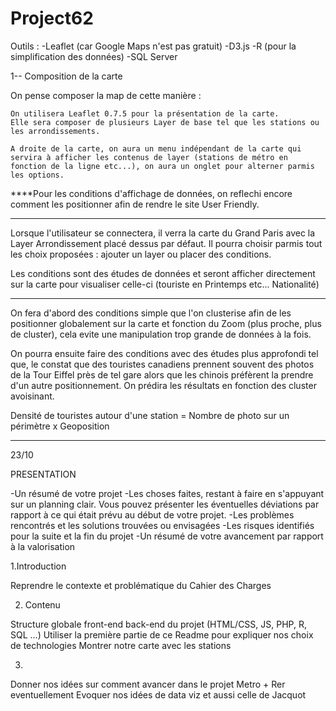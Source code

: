 # Project62

Outils :
	-Leaflet (car Google Maps n'est pas gratuit)
	-D3.js
	-R (pour la simplification des données)
	-SQL Server


1-- Composition de la carte

On pense composer la map de cette manière :

	On utilisera Leaflet 0.7.5 pour la présentation de la carte.
	Elle sera composer de plusieurs Layer de base tel que les stations ou les arrondissements.

    A droite de la carte, on aura un menu indépendant de la carte qui servira à afficher les contenus de layer (stations de métro en fonction de la ligne etc...), on aura un onglet pour alterner parmis les options.
	
****Pour les conditions d'affichage de données, on reflechi encore comment les positionner afin de rendre le site User Friendly.

_____

Lorsque l'utilisateur se connectera, il verra la carte du Grand Paris avec la Layer Arrondissement placé dessus par défaut.
Il pourra choisir parmis tout les choix proposées : ajouter un layer ou placer des conditions.

Les conditions sont des études de données et seront afficher directement sur la carte pour visualiser celle-ci (touriste en Printemps etc... Nationalité)

____
On fera d'abord des conditions simple que l'on clusterise afin de les positionner globalement sur la carte et fonction du Zoom (plus proche, plus de cluster), cela evite une manipulation trop grande de données à la fois.

On pourra ensuite faire des conditions avec des études plus approfondi tel que, le constat que des touristes canadiens prennent souvent des photos de la Tour Eiffel près de tel gare alors que les chinois préfèrent la prendre d'un autre positionnement.
On prédira les résultats en fonction des cluster avoisinant.


Densité de touristes autour d'une station = Nombre de photo sur un périmètre x Geoposition 

	
-------

23/10

PRESENTATION

-Un résumé de votre projet
-Les choses faites, restant à faire en s'appuyant sur un planning clair. Vous pouvez présenter les éventuelles déviations par rapport à ce qui était prévu au début de votre projet.
-Les problèmes rencontrés et les solutions trouvées ou envisagées
-Les risques identifiés pour la suite et la fin du projet
-Un résumé de votre avancement par rapport à la valorisation

1.Introduction 

Reprendre le contexte et problématique du Cahier des Charges

2. Contenu

Structure globale front-end back-end du projet (HTML/CSS, JS, PHP, R, SQL ...)
Utiliser la première partie de ce Readme pour expliquer nos choix de technologies
Montrer notre carte avec les stations 


3.

Donner nos idées sur comment avancer dans le projet
Metro + Rer eventuellement
Evoquer nos idées de data viz et aussi celle de Jacquot

    
